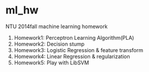 ml_hw
=====

NTU 2014fall machine learning homework

1. Homework1: Perceptron Learning Algorithm(PLA)
2. Homework2: Decision stump
3. Homework3: Logistic Regression & feature transform
4. Homework4: Linear Regression & regularization
5. Homework5: Play with LibSVM
